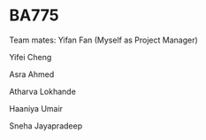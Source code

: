 # BA775
Team mates: 
Yifan Fan (Myself as Project Manager)

Yifei Cheng

Asra Ahmed

Atharva Lokhande

Haaniya Umair

Sneha Jayapradeep
